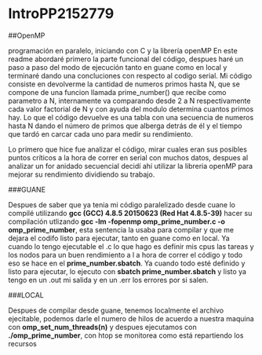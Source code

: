 # IntroPP2152779

##OpenMP

programación en paralelo, iniciando con C y la librería openMP
En este readme abordaré primero la parte funcional del código, despues haré un paso a paso del modo de ejecución tanto en guane como en local y terminaré dando 
una concluciones con respecto al codigo serial.
Mi código consiste en devolverme la cantidad de numeros primos hasta N, que se compone de una funcion llamada prime_number() que recibe como parametro a N, 
internamente va comparando desde 2 a N respectivamente cada valor factorial de N y con ayuda del modulo determina cuantos primos hay. Lo que el código devuelve 
es una tabla con una secuencia de numeros hasta N dando el número de primos que alberga detrás de él y el tiempo que tardó en carcar cada uno para medir su 
rendimiento.

Lo primero que hice fue analizar el código, mirar cuales eran sus posibles puntos críticos a la hora de correr en serial con muchos datos, despues al analizar 
un for anidado secuencial decidí ahí utilizar la libreria openMP para mejorar su rendimiento dividiendo su trabajo.

###GUANE

Despues de saber que ya tenia mi código paralelizado desde cuane lo compilé utilizando **gcc (GCC) 4.8.5 20150623 (Red Hat 4.8.5-39)** hacer su compilación 
utlizando **gcc -lm -fopenmp omp_prime_number.c -o omp_prime_number**, esta sentencia la usaba para compilar y  que me dejara el codifo listo para 
ejecutar, tanto en guane como en local. Ya cuando lo tengo ejecutable el .c lo que hago es definir mis cpus las tareas y los nodos para un buen rendimiento a l
a hora de correr el código y todo eso se hace en el **prime_number.sbatch**. Ya cuando todo esté definido y listo para ejecutar, lo ejecuto con 
**sbatch prime_number.sbatch** y listo ya tengo en un .out mi salida y en un .err los errores por si salen.

###LOCAL

Despues de compilar desde guane, tenemos localmente el archivo ejecitable, podemos darle el numero de hilos de acuerdo a nuestra maquina con 
**omp_set_num_threads(n)** y despues ejecutamos con **./omp_prime_number**, con htop se monitorea como está repartiendo los recursos 
